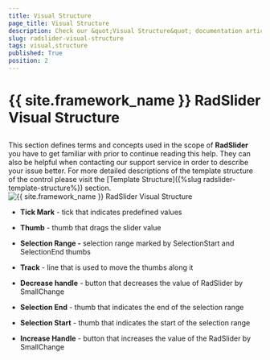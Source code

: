 ```yaml
---
title: Visual Structure
page_title: Visual Structure
description: Check our &quot;Visual Structure&quot; documentation article for the RadSlider {{ site.framework_name }} control.
slug: radslider-visual-structure
tags: visual,structure
published: True
position: 2
---
```


# {{ site.framework_name }} RadSlider Visual Structure



## 

This section defines terms and concepts used in the scope of __RadSlider__ you have to get familiar with prior to continue reading this help. They can also be helpful when contacting our support service in order to describe your issue better. For more detailed descriptions of the template structure of the control please visit the [Template Structure]({%slug radslider-template-structure%}) section.
![{{ site.framework_name }} RadSlider Visual Structure](images/radslider_visual_structure.png)

* __Tick Mark__ - tick that indicates predefined values
					

* __Thumb__ - thumb that drags the slider value
					

* __Selection Range -__ selection range marked by SelectionStart and SelectionEnd thumbs
					

* __Track__ - line that is used to move the thumbs along it
					

* __Decrease handle__ - button that decreases the value of RadSlider by SmallChange
					

* __Selection End__ - thumb that indicates the end of the selection range
					

* __Selection Start__ - thumb that indicates the start of the selection range
					

* __Increase Handle__ - button that increases the value of the RadSlider by SmallChange
					
